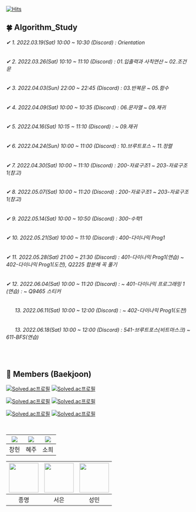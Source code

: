 [![Hits](https://hits.seeyoufarm.com/api/count/incr/badge.svg?url=https://github.com/leechun1095/Algorithm_Study&count_bg=%233DBCC8&title_bg=%23555555&icon=&icon_color=%23E7E7E7&title=hits&edge_flat=false)](https://hits.seeyoufarm.com)

## 🍀 Algorithm_Study
###### ✔ 1️. 2022.03.19(Sat) 10:00 ~ 10:30 (Discord) : Orientation   
###### ✔ 2️. 2022.03.26(Sat) 10:10 ~ 11:10 (Discord) : 01.입출력과 사칙연산 ~ 02.조건문  
###### ✔ 3️. 2022.04.03(Sun) 22:00 ~ 22:45 (Discord) : 03.반복문 ~ 05.함수
###### ✔ 4️. 2022.04.09(Sat) 10:00 ~ 10:35 (Discord) : 06.문자열 ~ 09.재귀 
###### ✔ 5. 2022.04.16(Sat) 10:15 ~ 11:10 (Discord) : ~ 09.재귀 
###### ✔ 6. 2022.04.24(Sun) 10:00 ~ 11:00 (Discord) : 10.브루트포스 ~ 11.정렬 
###### ✔ 7. 2022.04.30(Sat) 10:00 ~ 11:10 (Discord) : 200-자료구조1 ~ 203-자료구조1(참고) 
###### ✔ 8. 2022.05.07(Sat) 10:00 ~ 11:20 (Discord) : 200-자료구조1 ~ 203-자료구조1(참고) 
###### ✔ 9. 2022.05.14(Sat) 10:00 ~ 10:50 (Discord) : 300-수학1
###### ✔ 10. 2022.05.21(Sat) 10:00 ~ 11:10 (Discord) : 400-다이나믹 Prog1 
###### ✔ 11. 2022.05.28(Sat) 21:00 ~ 21:30 (Discord) : 401-다이나믹 Prog1(연습) ~ 402-다이나믹 Prog1(도전), Q2225 합분해 꼭 풀기
###### ✔ 12. 2022.06.04(Sat) 10:00 ~ 11:20 (Discord) : ~ 401-다이나믹 프로그래밍 1 (연습) : ~ Q9465 스티커
###### &nbsp;&nbsp;&nbsp;&nbsp;&nbsp; 13. 2022.06.11(Sat) 10:00 ~ 12:00 (Discord) : ~ 402-다이나믹 Prog1(도전)
###### &nbsp;&nbsp;&nbsp;&nbsp;&nbsp; 13. 2022.06.18(Sat) 10:00 ~ 12:00 (Discord) : 541-브루트포스(비트마스크) ~ 611-BFS(연습)  
<br/>
  
## 🏅 Members (Baekjoon)

[![Solved.ac프로필](http://mazassumnida.wtf/api/v2/generate_badge?boj=dlckdgjs89)](https://solved.ac/dlckdgjs89) [![Solved.ac프로필](http://mazassumnida.wtf/api/v2/generate_badge?boj=alias8282)](https://solved.ac/alias8282)  
  
[![Solved.ac프로필](http://mazassumnida.wtf/api/v2/generate_badge?boj=greenish0902)](https://solved.ac/greenish0902) [![Solved.ac프로필](http://mazassumnida.wtf/api/v2/generate_badge?boj=oil1116)](https://solved.ac/oil1116)  
   
[![Solved.ac프로필](http://mazassumnida.wtf/api/v2/generate_badge?boj=gregkim)](https://solved.ac/gregkim) [![Solved.ac프로필](http://mazassumnida.wtf/api/v2/generate_badge?boj=ssmmyy1234)](https://solved.ac/ssmmyy1234)    

   
<br/>  
  
|[![](https://github.com/leechun1095.png?size=80)](https://github.com/leechun1095)|[![](https://github.com/KHJhub.png?size=80)](https://github.com/KHJhub)| [![](https://github.com/greenish0902.png?size=80)](https://github.com/greenish0902) |  
|:---:|:---:|:---:|
| 창헌 | 혜주 | 소희 |  

|[<img src="https://github.com/GregorioKim.png" width="80">](https://github.com/GregorioKim) |[<img src="https://github.com/Tjdms16.png" width="80">](https://github.com/Tjdms16) |[<img src="https://github.com/sungminyun1.png" width="80">](https://github.com/sungminyun1) |  
|:---:|:---:|:---:|
| 종명 | 서은 | 성민 |  
